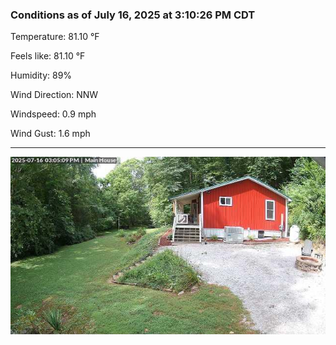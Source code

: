 ### Conditions as of July 16, 2025 at 3:10:26 PM CDT 

Temperature: 81.10 &deg;F

Feels like: 81.10 &deg;F

Humidity: 89%

Wind Direction: NNW

Windspeed: 0.9 mph

Wind Gust: 1.6 mph

---

<img src="./images/latest.jpeg"/>

